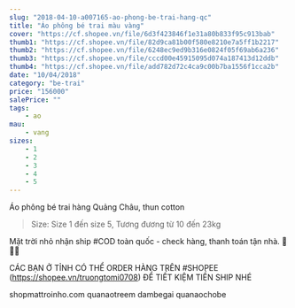 ```yaml
---
slug: "2018-04-10-a007165-ao-phong-be-trai-hang-qc"
title: "Áo phông bé trai màu vàng"
cover: "https://cf.shopee.vn/file/6d3f423846f1e31a80b833f95c913bab"
thumb1: "https://cf.shopee.vn/file/82d9ca81b00f580e8210e7a5ff1b2217"
thumb2: "https://cf.shopee.vn/file/6248ec9ed9b316e0824f05f69ab6a236"
thumb3: "https://cf.shopee.vn/file/cccd00e45915095d074a187413d12ddb"
thumb4: "https://cf.shopee.vn/file/add782d72c4ca9c00b7ba1556f1cca2b"
date: "10/04/2018"
category: "be-trai"
price: "156000"
salePrice: ""
tags:
    - ao
mau:
    - vang
sizes:
    - 1
    - 2
    - 3
    - 4
    - 5
---
```


Áo phông bé trai hàng Quảng Châu, thun cotton

> Size: Size 1 đến size 5, Tương đương từ 10 đến 23kg

Mặt trời nhỏ nhận ship #COD toàn quốc - check hàng, thanh toán tận nhà.  🚚🚚🚚

CÁC BẠN Ở TỈNH CÓ THỂ ORDER HÀNG TRÊN #SHOPEE (https://shopee.vn/truongtomi0708) ĐỂ TIẾT KIỆM TIỀN SHIP NHÉ

<div class="hidden">
shopmattroinho.com quanaotreem dambegai quanaochobe
</div>